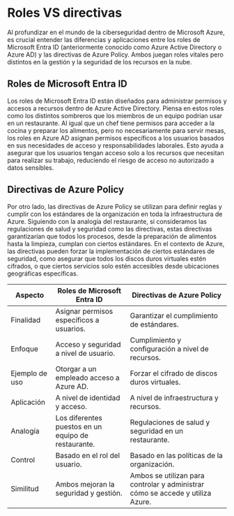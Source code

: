 # Roles VS directivas

Al profundizar en el mundo de la ciberseguridad dentro de Microsoft Azure, es crucial entender las diferencias y aplicaciones entre los roles de Microsoft Entra ID (anteriormente conocido como Azure Active Directory o Azure AD) y las directivas de Azure Policy. Ambos juegan roles vitales pero distintos en la gestión y la seguridad de los recursos en la nube.


## Roles de Microsoft Entra ID

Los roles de Microsoft Entra ID están diseñados para administrar permisos y accesos a recursos dentro de Azure Active Directory. Piensa en estos roles como los distintos sombreros que los miembros de un equipo podrían usar en un restaurante. Al igual que un chef tiene permisos para acceder a la cocina y preparar los alimentos, pero no necesariamente para servir mesas, los roles en Azure AD asignan permisos específicos a los usuarios basados en sus necesidades de acceso y responsabilidades laborales. Esto ayuda a asegurar que los usuarios tengan acceso solo a los recursos que necesitan para realizar su trabajo, reduciendo el riesgo de acceso no autorizado a datos sensibles.

## Directivas de Azure Policy

Por otro lado, las directivas de Azure Policy se utilizan para definir reglas y cumplir con los estándares de la organización en toda la infraestructura de Azure. Siguiendo con la analogía del restaurante, si consideramos las regulaciones de salud y seguridad como las directivas, estas directivas garantizarían que todos los procesos, desde la preparación de alimentos hasta la limpieza, cumplan con ciertos estándares. En el contexto de Azure, las directivas pueden forzar la implementación de ciertos estándares de seguridad, como asegurar que todos los discos duros virtuales estén cifrados, o que ciertos servicios solo estén accesibles desde ubicaciones geográficas específicas.


| Aspecto                 | Roles de Microsoft Entra ID              | Directivas de Azure Policy                   |
|-------------------------|------------------------------------------|---------------------------------------------|
| Finalidad               | Asignar permisos específicos a usuarios. | Garantizar el cumplimiento de estándares.   |
| Enfoque                 | Acceso y seguridad a nivel de usuario.   | Cumplimiento y configuración a nivel de recursos. |
| Ejemplo de uso          | Otorgar a un empleado acceso a Azure AD. | Forzar el cifrado de discos duros virtuales.|
| Aplicación              | A nivel de identidad y acceso.           | A nivel de infraestructura y recursos.      |
| Analogía                | Los diferentes puestos en un equipo de restaurante. | Regulaciones de salud y seguridad en un restaurante.|
| Control                | Basado en el rol del usuario.            | Basado en las políticas de la organización. |
| Similitud              | Ambos mejoran la seguridad y gestión.    | Ambos se utilizan para controlar y administrar cómo se accede y utiliza Azure. |
